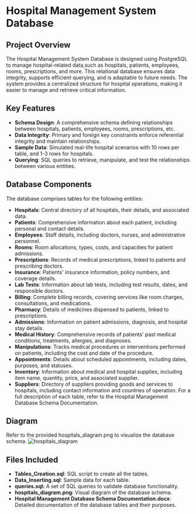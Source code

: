 # Hospital Management System Database
## Project Overview
The Hospital Management System Database is designed using PostgreSQL to manage hospital-related data,such as hospitals, patients, employees, rooms, prescriptions, and more. This relational database ensures data integrity, supports efficient querying, and is adaptable to future needs. The system provides a centralized structure for hospital operations, making it easier to manage and retrieve critical information.

## Key Features
* __Schema Design__: A comprehensive schema defining relationships between hospitals, patients, employees, rooms, prescriptions, etc.
* __Data Integrity__: Primary and foreign key constraints enforce referential integrity and maintain relationships.
* __Sample Data__: Simulated real-life hospital scenarios with 10 rows per table, and 1-3 rows for hospitals.
* __Querying__: SQL queries to retrieve, manipulate, and test the relationships between various entities.
  
## Database Components
The database comprises tables for the following entities:

* __Hospitals__: Central directory of all hospitals, their details, and associated data.
* __Patients__: Comprehensive information about each patient, including personal and contact details.
* __Employees__: Staff details, including doctors, nurses, and administrative personnel.
* __Rooms__: Room allocations, types, costs, and capacities for patient admissions.
* __Prescriptions__: Records of medical prescriptions, linked to patients and prescribing doctors.
* __Insurance__: Patients' insurance information, policy numbers, and coverage details.
* __Lab Tests__: Information about lab tests, including test results, dates, and responsible doctors.
* __Billing__: Complete billing records, covering services like room charges, consultations, and medications.
* __Pharmacy__: Details of medicines dispensed to patients, linked to prescriptions.
* __Admissions__: Information on patient admissions, diagnosis, and hospital stay details.
* __Medical History__: Comprehensive records of patients’ past medical conditions, treatments, allergies, and diagnoses.
* __Manipulations__: Tracks medical procedures or interventions performed on patients, including the cost and date of the procedure.
* __Appointments__: Details about scheduled appointments, including dates, purposes, and statuses.
* __Inventory__: Information about medical and hospital supplies, including item name, quantity, price, and associated supplier.
* __Suppliers__: Directory of suppliers providing goods and services to hospitals, including contact information and countries of operation.
For a full description of each table, refer to the Hospital Management Database Schema Documentation.

## Diagram
Refer to the provided hospitals_diagram.png to visualize the database schema.
![hospitals_diagram](https://github.com/user-attachments/assets/e3598a8c-1ba3-461e-85f0-515ab39196c5)

## Files Included
* __Tables_Creation.sql__: SQL script to create all the tables.
* __Data_Inserting.sql__: Sample data for each table.
* __queries.sql:__ A set of SQL queries to validate database functionality.
* __hospitals_diagram.png__: Visual diagram of the database schema.
* __Hospital Management Database Schema Documentation.docx__: Detailed documentation of the database tables and their purposes.


